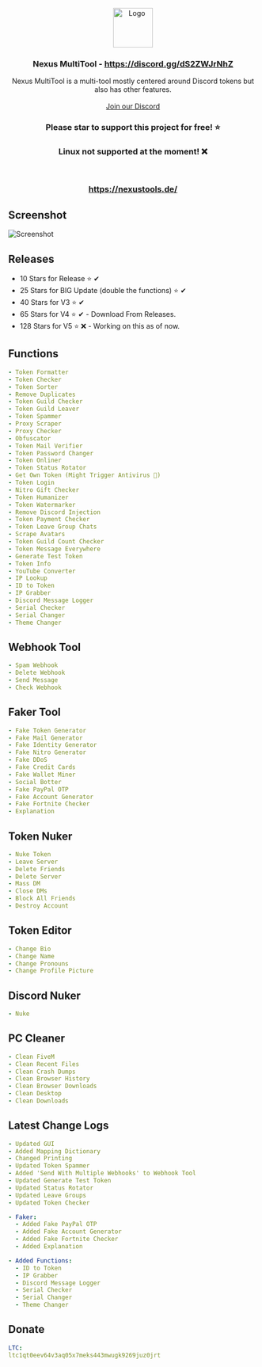 <p align="center">
  <a href="https://github.com/VatosV2/Nexus-MultiTool">
    <img src="https://nexustools.de/Assets/images/025111e73c9100f75a2f4adfc06161df.png" alt="Logo" width="80" height="80">
  </a>

  <h3 align="center">Nexus MultiTool - <a href="https://discord.gg/dS2ZWJrNhZ">https://discord.gg/dS2ZWJrNhZ</a></h3>

  <p align="center">
    Nexus MultiTool is a multi-tool mostly centered around Discord tokens but also has other features.
    <br/>
    <br/>
    <a href="https://discord.gg/dS2ZWJrNhZ">Join our Discord</a>
  </p>
</p>

<h3 align="center">Please star to support this project for free! ⭐</h3>
<h3 align="center">Linux not supported at the moment! ❌</h3>
<br/>
<h3 align="center"><a href="https://nexustools.de/">https://nexustools.de/</a></h3>

## Screenshot
![Screenshot](https://repository-images.githubusercontent.com/765915896/684b1822-40f8-4dc3-972c-f706e56e9243)

## Releases
- 10 Stars for Release ⭐ ✔
- 25 Stars for BIG Update (double the functions) ⭐ ✔
- 40 Stars for V3 ⭐️ ✔
- 65 Stars for V4 ⭐️ ✔ - Download From Releases.
- 128 Stars for V5 ⭐️ ❌ - Working on this as of now.

## Functions
```yaml
- Token Formatter
- Token Checker
- Token Sorter
- Remove Duplicates
- Token Guild Checker
- Token Guild Leaver
- Token Spammer
- Proxy Scraper
- Proxy Checker
- Obfuscator 
- Token Mail Verifier
- Token Password Changer
- Token Onliner
- Token Status Rotator
- Get Own Token (Might Trigger Antivirus 🔴)
- Token Login
- Nitro Gift Checker
- Token Humanizer
- Token Watermarker
- Remove Discord Injection
- Token Payment Checker
- Token Leave Group Chats
- Scrape Avatars
- Token Guild Count Checker
- Token Message Everywhere
- Generate Test Token
- Token Info
- YouTube Converter
- IP Lookup
- ID to Token
- IP Grabber
- Discord Message Logger
- Serial Checker
- Serial Changer
- Theme Changer
```

## Webhook Tool
```yaml
- Spam Webhook
- Delete Webhook
- Send Message
- Check Webhook
```

## Faker Tool
```yaml
- Fake Token Generator
- Fake Mail Generator
- Fake Identity Generator
- Fake Nitro Generator
- Fake DDoS
- Fake Credit Cards
- Fake Wallet Miner
- Social Botter
- Fake PayPal OTP
- Fake Account Generator
- Fake Fortnite Checker
- Explanation
```

## Token Nuker
```yaml
- Nuke Token
- Leave Server
- Delete Friends
- Delete Server
- Mass DM
- Close DMs
- Block All Friends
- Destroy Account
```

## Token Editor
```yaml
- Change Bio
- Change Name
- Change Pronouns
- Change Profile Picture
```

## Discord Nuker
```yaml
- Nuke
```

## PC Cleaner
```yaml
- Clean FiveM
- Clean Recent Files
- Clean Crash Dumps
- Clean Browser History
- Clean Browser Downloads
- Clean Desktop
- Clean Downloads
```

## Latest Change Logs
```yaml
- Updated GUI
- Added Mapping Dictionary
- Changed Printing
- Updated Token Spammer
- Added 'Send With Multiple Webhooks' to Webhook Tool
- Updated Generate Test Token
- Updated Status Rotator
- Updated Leave Groups
- Updated Token Checker

- Faker:
  - Added Fake PayPal OTP
  - Added Fake Account Generator
  - Added Fake Fortnite Checker
  - Added Explanation

- Added Functions:
  - ID to Token
  - IP Grabber
  - Discord Message Logger
  - Serial Checker
  - Serial Changer
  - Theme Changer
```

## Donate
```yaml
LTC:
ltc1qt0eev64v3aq05x7meks443mwugk9269juz0jrt
```

